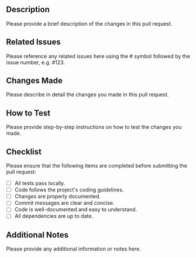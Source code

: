 ## Description

Please provide a brief description of the changes in this pull request.

## Related Issues

Please reference any related issues here using the # symbol followed by the issue number, e.g. #123.

## Changes Made

Please describe in detail the changes you made in this pull request.

## How to Test

Please provide step-by-step instructions on how to test the changes you made.

## Checklist

Please ensure that the following items are completed before submitting the pull request:

- [ ] All tests pass locally.
- [ ] Code follows the project's coding guidelines.
- [ ] Changes are properly documented.
- [ ] Commit messages are clear and concise.
- [ ] Code is well-documented and easy to understand.
- [ ] All dependencies are up to date.

## Additional Notes

Please provide any additional information or notes here.